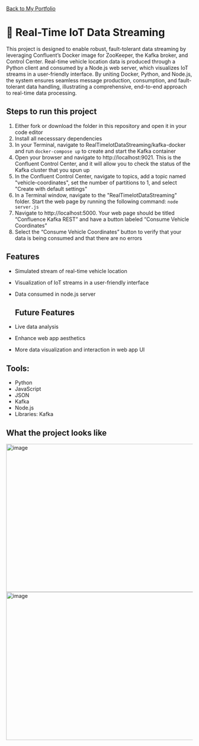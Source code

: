 <a href="hhttps://nicopedrazaportfolio.netlify.app/">Back to My Portfolio</a>

# 📡 Real-Time IoT Data Streaming

This project is designed to enable robust, fault-tolerant data streaming by leveraging Confluent’s Docker image for ZooKeeper, the Kafka broker, and Control Center. Real-time vehicle location data is produced through a Python client and consumed by a Node.js web server, which visualizes IoT streams in a user-friendly interface. By uniting Docker, Python, and Node.js, the system ensures seamless message production, consumption, and fault-tolerant data handling, illustrating a comprehensive, end-to-end approach to real-time data processing.


## Steps to run this project
1. Either fork or download the folder in this repository and open it in your code editor
2. Install all necesssary dependencies
3. In your Terminal, navigate to RealTimeIotDataStreaming/kafka-docker and run `docker-compose up` to create and start the Kafka container
4. Open your browser and navigate to http://localhost:9021. This is the Confluent Control Center, and it will allow you to check the status of the Kafka cluster that you spun up
5. In the Confluent Control Center, navigate to topics, add a topic named "vehicle-coordinates", set the number of partitions to 1, and select "Create with default settings"
6. In a Terminal window, navigate to the "RealTimeIotDataStreaming" folder. Start the web page by running the following command: `node server.js`
7. Navigate to http://localhost:5000. Your web page should be titled “Confluence Kafka REST” and have a button labeled “Consume Vehicle Coordinates”
8. Select the “Consume Vehicle Coordinates” button to verify that your data is being consumed and that there are no errors

## Features
- Simulated stream of real-time vehicle location
- Visualization of IoT streams in a user-friendly interface
- Data consumed in node.js server
  
  ## Future Features
- Live data analysis
- Enhance web app aesthetics
- More data visualization and interaction in web app UI

## Tools:
* Python
* JavaScript
* JSON
* Kafka
* Node.js
* Libraries: Kafka

## What the project looks like

<img width="800" height="400" alt="image" src="https://github.com/user-attachments/assets/d7496ab1-0944-4126-8eff-1a0c56d8cd3e" />

<img width="800" height="400" alt="image" src="https://github.com/user-attachments/assets/536c5cce-bc77-4298-9214-1cd70facfc24" />





